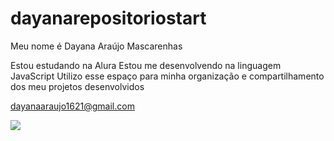 # dayanarepositoriostart
Meu nome é Dayana Araújo Mascarenhas

Estou estudando na Alura
Estou me desenvolvendo na linguagem JavaScript
Utilizo esse espaço para minha organização e compartilhamento dos meu projetos desenvolvidos

dayanaaraujo1621@gmail.com

![](https://encrypted-tbn0.gstatic.com/images?q=tbn:ANd9GcS2lkjcV06nWUh-A8zrn1zWGRjgfKomo2UrrQ&s)
